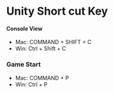 # Unity Short cut Key

#### Console View
* Mac: COMMAND + SHIFT + C
* Win: Ctrl + Shift + C

### Game Start
* Mac: COMMAND + P
* Win: Ctrl + P
